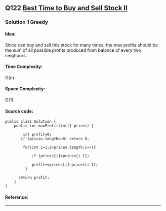 ## Q122 [Best Time to Buy and Sell Stock II](https://leetcode.com/problems/best-time-to-buy-and-sell-stock-ii/) 

### Solution 1 Greedy
#### Idea:
Since can buy and sell this stock for many times, the max profits should be the sum of all possible profits produced from balance of every two neighbors.
#### Time Complexity:
O(n)
#### Space Complexity:
O(1)
#### Source code:
```
public class Solution {
    public int maxProfit(int[] prices) {
           
        int profit=0;
       if (prices.length==0) return 0;
       
        for(int i=1;i<prices.length;i++){
                       
            if (prices[i]>prices[i-1])
                
            profit+=prices[i]-prices[i-1];
         }

      return profit;
    }
}

```
#### Reference:

---

